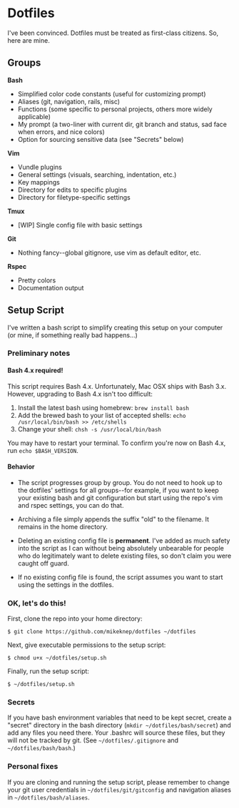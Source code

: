 # Dotfiles

I've been convinced. Dotfiles must be treated as first-class citizens. So, here are mine.

## Groups

**Bash**
- Simplified color code constants (useful for customizing prompt)
- Aliases (git, navigation, rails, misc)
- Functions (some specific to personal projects, others more widely applicable)
- My prompt (a two-liner with current dir, git branch and status, sad face when errors, and nice colors)
- Option for sourcing sensitive data (see "Secrets" below)

**Vim**
- Vundle plugins
- General settings (visuals, searching, indentation, etc.)
- Key mappings
- Directory for edits to specific plugins
- Directory for filetype-specific settings

**Tmux**
- [WIP] Single config file with basic settings

**Git**
- Nothing fancy--global gitignore, use vim as default editor, etc.

**Rspec**
- Pretty colors
- Documentation output


## Setup Script

I've written a bash script to simplify creating this setup on your computer (or mine, if something really bad happens...)

### Preliminary notes

#### Bash 4.x required!

This script requires Bash 4.x. Unfortunately, Mac OSX ships with Bash 3.x. However, upgrading to Bash 4.x isn't too difficult:

1. Install the latest bash using homebrew: `brew install bash`
2. Add the brewed bash to your list of accepted shells: `echo /usr/local/bin/bash >> /etc/shells`
3. Change your shell: `chsh -s /usr/local/bin/bash`

You may have to restart your terminal. To confirm you're now on Bash 4.x, run `echo $BASH_VERSION`.

#### Behavior

- The script progresses group by group. You do not need to hook up to the dotfiles' settings for all groups--for example, if you want to keep your existing bash and git configuration but start using the repo's vim and rspec settings, you can do that.

- Archiving a file simply appends the suffix "old" to the filename. It remains in the home directory.

- Deleting an existing config file is **permanent**. I've added as much safety into the script as I can without being absolutely unbearable for people who do legitimately want to delete existing files, so don't claim you were caught off guard.

- If no existing config file is found, the script assumes you want to start using the settings in the dotfiles.

### OK, let's do this!

First, clone the repo into your home directory:

```
$ git clone https://github.com/mikeknep/dotfiles ~/dotfiles
```

Next, give executable permissions to the setup script:

```
$ chmod u+x ~/dotfiles/setup.sh
```

Finally, run the setup script:

```
$ ~/dotfiles/setup.sh
```


### Secrets

If you have bash environment variables that need to be kept secret, create a "secret" directory in the bash directory (`mkdir ~/dotfiles/bash/secret`) and add any files you need there. Your .bashrc will source these files, but they will not be tracked by git. (See `~/dotfiles/.gitignore` and `~/dotfiles/bash/bash`.)


### Personal fixes

If you are cloning and running the setup script, please remember to change your git user credentials in `~/dotfiles/git/gitconfig` and navigation aliases in `~/dotfiles/bash/aliases`.
